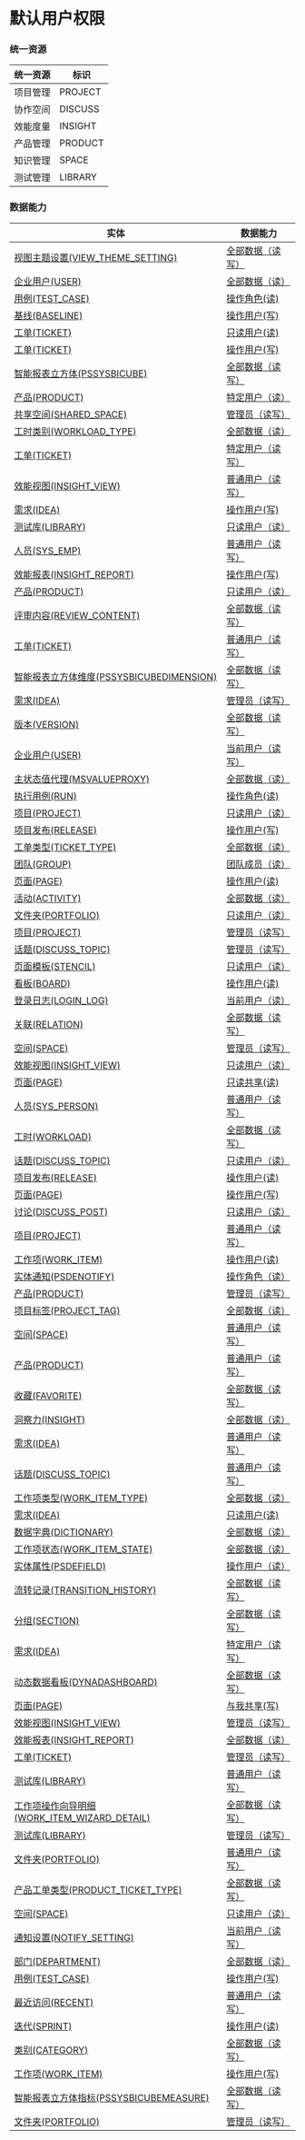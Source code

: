 # 默认用户权限 <!-- {docsify-ignore-all} -->



### 统一资源

|统一资源|标识|
|---|---|
|项目管理|PROJECT|
|协作空间|DISCUSS|
|效能度量|INSIGHT|
|产品管理|PRODUCT|
|知识管理|SPACE|
|测试管理|LIBRARY|



### 数据能力

|实体|数据能力|
|---|---|
|[视图主题设置(VIEW_THEME_SETTING)](module/Base/view_theme_setting)|<a href ="#/module/Base/view_theme_setting#view_theme_setting-all_rw">全部数据（读写）</a>|
|[企业用户(USER)](module/Base/user)|<a href ="#/module/Base/user#user-all_r">全部数据（读）</a>|
|[用例(TEST_CASE)](module/TestMgmt/test_case)|<a href ="#/module/TestMgmt/test_case#test_case-user_r">操作角色(读)</a>|
|[基线(BASELINE)](module/Base/baseline)|<a href ="#/module/Base/baseline#baseline-user_w">操作用户(写)</a>|
|[工单(TICKET)](module/ProdMgmt/ticket)|<a href ="#/module/ProdMgmt/ticket#ticket-user_r">只读用户(读)</a>|
|[工单(TICKET)](module/ProdMgmt/ticket)|<a href ="#/module/ProdMgmt/ticket#ticket-user_w">操作用户(写)</a>|
|[智能报表立方体(PSSYSBICUBE)](module/extension/PSSysBICube)|<a href ="#/module/extension/PSSysBICube#pssysbicube-all_rw">全部数据（读写）</a>|
|[产品(PRODUCT)](module/ProdMgmt/product)|<a href ="#/module/ProdMgmt/product#product-customer_user_r">特定用户（读）</a>|
|[共享空间(SHARED_SPACE)](module/Wiki/shared_space)|<a href ="#/module/Wiki/shared_space#shared_space-admin_rw">管理员（读写）</a>|
|[工时类别(WORKLOAD_TYPE)](module/Base/workload_type)|<a href ="#/module/Base/workload_type#workload_type-all_r">全部数据（读）</a>|
|[工单(TICKET)](module/ProdMgmt/ticket)|<a href ="#/module/ProdMgmt/ticket#ticket-customer_user_rw">特定用户（读写）</a>|
|[效能视图(INSIGHT_VIEW)](module/Insight/insight_view)|<a href ="#/module/Insight/insight_view#insight_view-user_rw">普通用户（读写）</a>|
|[需求(IDEA)](module/ProdMgmt/idea)|<a href ="#/module/ProdMgmt/idea#idea-user_w">操作用户(写)</a>|
|[测试库(LIBRARY)](module/TestMgmt/library)|<a href ="#/module/TestMgmt/library#library-user_r">只读用户（读）</a>|
|[人员(SYS_EMP)](module/ebsx/SysEmployee)|<a href ="#/module/ebsx/SysEmployee#sysemployee-user_rw">普通用户（读写）</a>|
|[效能报表(INSIGHT_REPORT)](module/Insight/insight_report)|<a href ="#/module/Insight/insight_report#insight_report-user_w">操作用户(写)</a>|
|[产品(PRODUCT)](module/ProdMgmt/product)|<a href ="#/module/ProdMgmt/product#product-user_r">只读用户（读）</a>|
|[评审内容(REVIEW_CONTENT)](module/TestMgmt/review_content)|<a href ="#/module/TestMgmt/review_content#review_content-all_rw">全部数据（读写）</a>|
|[工单(TICKET)](module/ProdMgmt/ticket)|<a href ="#/module/ProdMgmt/ticket#ticket-user_rw">普通用户（读写）</a>|
|[智能报表立方体维度(PSSYSBICUBEDIMENSION)](module/extension/PSSysBICubeDimension)|<a href ="#/module/extension/PSSysBICubeDimension#pssysbicubedimension-all_rw">全部数据（读写）</a>|
|[需求(IDEA)](module/ProdMgmt/idea)|<a href ="#/module/ProdMgmt/idea#idea-admin_rw">管理员（读写）</a>|
|[版本(VERSION)](module/Base/version)|<a href ="#/module/Base/version#version-all_rw">全部数据（读写）</a>|
|[企业用户(USER)](module/Base/user)|<a href ="#/module/Base/user#user-user_rw">当前用户（读写）</a>|
|[主状态值代理(MSVALUEPROXY)](module/extension/MSValueProxy)|<a href ="#/module/extension/MSValueProxy#msvalueproxy-all_r">全部数据（读）</a>|
|[执行用例(RUN)](module/TestMgmt/run)|<a href ="#/module/TestMgmt/run#run-user_r">操作角色(读)</a>|
|[项目(PROJECT)](module/ProjMgmt/project)|<a href ="#/module/ProjMgmt/project#project-user_r">只读用户（读）</a>|
|[项目发布(RELEASE)](module/ProjMgmt/release)|<a href ="#/module/ProjMgmt/release#release-user_w">操作用户(写)</a>|
|[工单类型(TICKET_TYPE)](module/ProdMgmt/ticket_type)|<a href ="#/module/ProdMgmt/ticket_type#ticket_type-all_r">全部数据（读）</a>|
|[团队(GROUP)](module/Base/group)|<a href ="#/module/Base/group#group-user_r">团队成员（读）</a>|
|[页面(PAGE)](module/Wiki/article_page)|<a href ="#/module/Wiki/article_page#article_page-user_r">操作用户(读)</a>|
|[活动(ACTIVITY)](module/Base/activity)|<a href ="#/module/Base/activity#activity-all_r">全部数据（读）</a>|
|[文件夹(PORTFOLIO)](module/Base/portfolio)|<a href ="#/module/Base/portfolio#portfolio-user_r">只读用户（读）</a>|
|[项目(PROJECT)](module/ProjMgmt/project)|<a href ="#/module/ProjMgmt/project#project-admin_rw">管理员（读写）</a>|
|[话题(DISCUSS_TOPIC)](module/Team/discuss_topic)|<a href ="#/module/Team/discuss_topic#discuss_topic-admin_rw">管理员（读写）</a>|
|[页面模板(STENCIL)](module/Wiki/stencil)|<a href ="#/module/Wiki/stencil#stencil-user_r">只读用户（读）</a>|
|[看板(BOARD)](module/ProjMgmt/board)|<a href ="#/module/ProjMgmt/board#board-user_r">操作用户(读)</a>|
|[登录日志(LOGIN_LOG)](module/Base/login_log)|<a href ="#/module/Base/login_log#login_log-user_r">当前用户（读）</a>|
|[关联(RELATION)](module/Base/relation)|<a href ="#/module/Base/relation#relation-all_rw">全部数据（读写）</a>|
|[空间(SPACE)](module/Wiki/space)|<a href ="#/module/Wiki/space#space-admin_rw">管理员（读写）</a>|
|[效能视图(INSIGHT_VIEW)](module/Insight/insight_view)|<a href ="#/module/Insight/insight_view#insight_view-user_r">只读用户（读）</a>|
|[页面(PAGE)](module/Wiki/article_page)|<a href ="#/module/Wiki/article_page#article_page-shared_r">只读共享(读)</a>|
|[人员(SYS_PERSON)](module/ibizsysmgr/sys_person)|<a href ="#/module/ibizsysmgr/sys_person#sys_person-user_rw">普通用户（读写）</a>|
|[工时(WORKLOAD)](module/Base/workload)|<a href ="#/module/Base/workload#workload-all_rw">全部数据（读写）</a>|
|[话题(DISCUSS_TOPIC)](module/Team/discuss_topic)|<a href ="#/module/Team/discuss_topic#discuss_topic-user_r">只读用户（读）</a>|
|[项目发布(RELEASE)](module/ProjMgmt/release)|<a href ="#/module/ProjMgmt/release#release-user_r">操作用户(读)</a>|
|[页面(PAGE)](module/Wiki/article_page)|<a href ="#/module/Wiki/article_page#article_page-user_w">操作用户(写)</a>|
|[讨论(DISCUSS_POST)](module/Team/discuss_post)|<a href ="#/module/Team/discuss_post#discuss_post-user_r">只读用户（读）</a>|
|[项目(PROJECT)](module/ProjMgmt/project)|<a href ="#/module/ProjMgmt/project#project-user_rw">普通用户（读写）</a>|
|[工作项(WORK_ITEM)](module/ProjMgmt/work_item)|<a href ="#/module/ProjMgmt/work_item#work_item-user_r">操作用户(读)</a>|
|[实体通知(PSDENOTIFY)](module/extension/PSDENotify)|<a href ="#/module/extension/PSDENotify#psdenotify-user_r">操作角色（读）</a>|
|[产品(PRODUCT)](module/ProdMgmt/product)|<a href ="#/module/ProdMgmt/product#product-admin_rw">管理员（读写）</a>|
|[项目标签(PROJECT_TAG)](module/ProjMgmt/project_tag)|<a href ="#/module/ProjMgmt/project_tag#project_tag-all_r">全部数据（读）</a>|
|[空间(SPACE)](module/Wiki/space)|<a href ="#/module/Wiki/space#space-user_rw">普通用户（读写）</a>|
|[产品(PRODUCT)](module/ProdMgmt/product)|<a href ="#/module/ProdMgmt/product#product-user_rw">普通用户（读写）</a>|
|[收藏(FAVORITE)](module/Base/favorite)|<a href ="#/module/Base/favorite#favorite-all_rw">全部数据（读写）</a>|
|[洞察力(INSIGHT)](module/Base/insight)|<a href ="#/module/Base/insight#insight-all_r">全部数据（读）</a>|
|[需求(IDEA)](module/ProdMgmt/idea)|<a href ="#/module/ProdMgmt/idea#idea-user_rw">普通用户（读写）</a>|
|[话题(DISCUSS_TOPIC)](module/Team/discuss_topic)|<a href ="#/module/Team/discuss_topic#discuss_topic-user_rw">普通用户（读写）</a>|
|[工作项类型(WORK_ITEM_TYPE)](module/ProjMgmt/work_item_type)|<a href ="#/module/ProjMgmt/work_item_type#work_item_type-all_r">全部数据（读）</a>|
|[需求(IDEA)](module/ProdMgmt/idea)|<a href ="#/module/ProdMgmt/idea#idea-user_r">只读用户(读)</a>|
|[数据字典(DICTIONARY)](module/Base/dictionary_data)|<a href ="#/module/Base/dictionary_data#dictionary_data-all_r">全部数据（读）</a>|
|[工作项状态(WORK_ITEM_STATE)](module/ProjMgmt/work_item_state)|<a href ="#/module/ProjMgmt/work_item_state#work_item_state-all_r">全部数据（读）</a>|
|[实体属性(PSDEFIELD)](module/extension/PSDEField)|<a href ="#/module/extension/PSDEField#psdefield-user_r">操作用户（读）</a>|
|[流转记录(TRANSITION_HISTORY)](module/ProjMgmt/transition_history)|<a href ="#/module/ProjMgmt/transition_history#transition_history-all_rw">全部数据（读写）</a>|
|[分组(SECTION)](module/Base/section)|<a href ="#/module/Base/section#section-all_rw">全部数据（读写）</a>|
|[需求(IDEA)](module/ProdMgmt/idea)|<a href ="#/module/ProdMgmt/idea#idea-customer_user_rw">特定用户（读写）</a>|
|[动态数据看板(DYNADASHBOARD)](module/Base/dyna_dashboard)|<a href ="#/module/Base/dyna_dashboard#dyna_dashboard-all_rw">全部数据（读写）</a>|
|[页面(PAGE)](module/Wiki/article_page)|<a href ="#/module/Wiki/article_page#article_page-shaerd_w">与我共享(写)</a>|
|[效能视图(INSIGHT_VIEW)](module/Insight/insight_view)|<a href ="#/module/Insight/insight_view#insight_view-admin_rw">管理员（读写）</a>|
|[效能报表(INSIGHT_REPORT)](module/Insight/insight_report)|<a href ="#/module/Insight/insight_report#insight_report-all_r">全部数据（读）</a>|
|[工单(TICKET)](module/ProdMgmt/ticket)|<a href ="#/module/ProdMgmt/ticket#ticket-admin_rw">管理员（读写）</a>|
|[测试库(LIBRARY)](module/TestMgmt/library)|<a href ="#/module/TestMgmt/library#library-user_rw">普通用户（读写）</a>|
|[工作项操作向导明细(WORK_ITEM_WIZARD_DETAIL)](module/ProjMgmt/work_item_wizard_detail)|<a href ="#/module/ProjMgmt/work_item_wizard_detail#work_item_wizard_detail-all_rw">全部数据（读写）</a>|
|[测试库(LIBRARY)](module/TestMgmt/library)|<a href ="#/module/TestMgmt/library#library-admin_rw">管理员（读写）</a>|
|[文件夹(PORTFOLIO)](module/Base/portfolio)|<a href ="#/module/Base/portfolio#portfolio-user_rw">普通用户（读写）</a>|
|[产品工单类型(PRODUCT_TICKET_TYPE)](module/ProdMgmt/product_ticket_type)|<a href ="#/module/ProdMgmt/product_ticket_type#product_ticket_type-all_rw">全部数据（读写）</a>|
|[空间(SPACE)](module/Wiki/space)|<a href ="#/module/Wiki/space#space-user_r">只读用户（读）</a>|
|[通知设置(NOTIFY_SETTING)](module/Base/notify_setting)|<a href ="#/module/Base/notify_setting#notify_setting-user_rw">当前用户（读写）</a>|
|[部门(DEPARTMENT)](module/Base/department)|<a href ="#/module/Base/department#department-all_r">全部数据（读）</a>|
|[用例(TEST_CASE)](module/TestMgmt/test_case)|<a href ="#/module/TestMgmt/test_case#test_case-user_w">操作用户(写)</a>|
|[最近访问(RECENT)](module/Base/recent)|<a href ="#/module/Base/recent#recent-user_rw">普通用户（读写）</a>|
|[迭代(SPRINT)](module/ProjMgmt/sprint)|<a href ="#/module/ProjMgmt/sprint#sprint-user_r">操作用户(读)</a>|
|[类别(CATEGORY)](module/Base/category)|<a href ="#/module/Base/category#category-all_rw">全部数据（读写）</a>|
|[工作项(WORK_ITEM)](module/ProjMgmt/work_item)|<a href ="#/module/ProjMgmt/work_item#work_item-user_w">操作用户(写)</a>|
|[智能报表立方体指标(PSSYSBICUBEMEASURE)](module/extension/PSSysBICubeMeasure)|<a href ="#/module/extension/PSSysBICubeMeasure#pssysbicubemeasure-all_rw">全部数据（读写）</a>|
|[文件夹(PORTFOLIO)](module/Base/portfolio)|<a href ="#/module/Base/portfolio#portfolio-admin_rw">管理员（读写）</a>|



